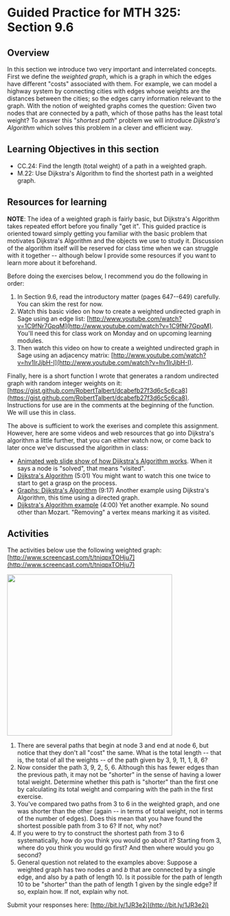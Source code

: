 Guided Practice for MTH 325: Section 9.6
========================================

## Overview 

In this section we introduce two very important and interrelated concepts. First we define the _weighted graph_, which is a graph in which the edges have different "costs" associated with them. For example, we can model a highway system by connecting cities with edges whose weights are the distances between the cities; so the edges carry information relevant to the graph. With the notion of weighted graphs comes the question: Given two nodes that are connected by a path, which of those paths has the least total weight? To answer this "_shortest path_" problem we will introduce _Dijkstra's Algorithm_ which solves this problem in a clever and efficient way. 

## Learning Objectives in this section

+ CC.24: Find the length (total weight) of a path in a weighted graph. 
+ M.22: Use Dijkstra's Algorithm to find the shortest path in a weighted graph. 

## Resources for learning

__NOTE__: The idea of a weighted graph is fairly basic, but Dijkstra's Algorithm takes repeated effort before you finally "get it". This guided practice is oriented toward simply getting you familiar with the basic problem that motivates Dijkstra's Algorithm and the objects we use to study it. Discussion of the algorithm itself will be reserved for class time when we can struggle with it together -- although below I provide some resources if you want to learn more about it beforehand. 

Before doing the exercises below, I recommend you do the following in order: 

1. In Section 9.6, read the introductory matter (pages 647--649) carefully. You can skim the rest for now. 
2. Watch this basic video on how to create a weighted undirected graph in Sage using an edge list: [http://www.youtube.com/watch?v=1C9fNr7GpqM](http://www.youtube.com/watch?v=1C9fNr7GpqM). You'll need this for class work on Monday and on upcoming learning modules. 
3. Then watch this video on how to create a weighted undirected graph in Sage using an adjacency matrix: [http://www.youtube.com/watch?v=hv1IrJjbH-I](http://www.youtube.com/watch?v=hv1IrJjbH-I). 

Finally, here is a short function I wrote that generates a random undirected graph with random integer weights on it: [https://gist.github.com/RobertTalbert/dcabefb27f3d6c5c6ca8](https://gist.github.com/RobertTalbert/dcabefb27f3d6c5c6ca8). Instructions for use are in the comments at the beginning of the function. We will use this in class. 

The above is sufficient to work the exerises and complete this assignment. However, here are some videos and web resources that go into Dijkstra's algorithm a little further, that you can either watch now, or come back to later once we've discussed the algorithm in class: 

+ [Animated web slide show of how Dijkstra's Algorithm works](http://optlab-server.sce.carleton.ca/POAnimations2007/DijkstrasAlgo.html). When it says a node is "solved", that means "visited". 
+ [Dijkstra's Algorithm](https://www.youtube.com/watch?v=gdmfOwyQlcI) (5:01) You might want to watch this one twice to start to get a grasp on the process. 
+ [Graphs: Dijkstra's Algorithm](https://www.youtube.com/watch?v=8Ls1RqHCOPw) (9:17) Another example using Dijkstra's Algorithm, this time using a directed graph. 
+ [Dijkstra's Algorithm example](https://www.youtube.com/watch?v=UG7VmPWkJmA) (4:00) Yet another example. No sound other than Mozart. "Removing" a vertex means marking it as visited. 

## Activities 

The activities below use the following weighted graph: [http://www.screencast.com/t/tniqpxTOHju7](http://www.screencast.com/t/tniqpxTOHju7)

<a href="http://content.screencast.com/users/talbertr/folders/MTH%20325%20Images/media/41f114f4-864b-4086-9b54-df0086dc77ca/gp96.png"><img class="embeddedObject" src="http://content.screencast.com/users/talbertr/folders/MTH%20325%20Images/media/41f114f4-864b-4086-9b54-df0086dc77ca/gp96.png" width="384" height="375" border="0" /></a> 

1. There are several paths that begin at node 3 and end at node 6, but notice that they don't all "cost" the same. What is the total length -- that is, the total of all the weights -- of the path given by 3, 9, 11, 1, 8, 6? 
2. Now consider the path 3, 9, 2, 5, 6. Although this has fewer edges than the previous path, it may not be "shorter" in the sense of having a lower total weight. Determine whether this path is "shorter" than the first one by calculating its total weight and comparing with the path in the first exercise. 
3. You've compared two paths from 3 to 6 in the weighted graph, and one was shorter than the other (again -- in terms of total weight, not in terms of the number of edges). Does this mean that you have found the shortest possible path from 3 to 6? If not, why not? 
4. If you were to try to construct the shortest path from 3 to 6 systematically, how do you think you would go about it? Starting from 3, where do you think you would go first? And then where would you go second? 
5. General question not related to the examples above: Suppose a weighted graph has two nodes $a$ and $b$ that are connected by a single edge, and also by a path of length 10. Is it possible for the path of length 10 to be "shorter" than the path of length 1 given by the single edge? If so, explain how. If not, explain why not. 

Submit your responses here: [http://bit.ly/1JR3e2j](http://bit.ly/1JR3e2j)
